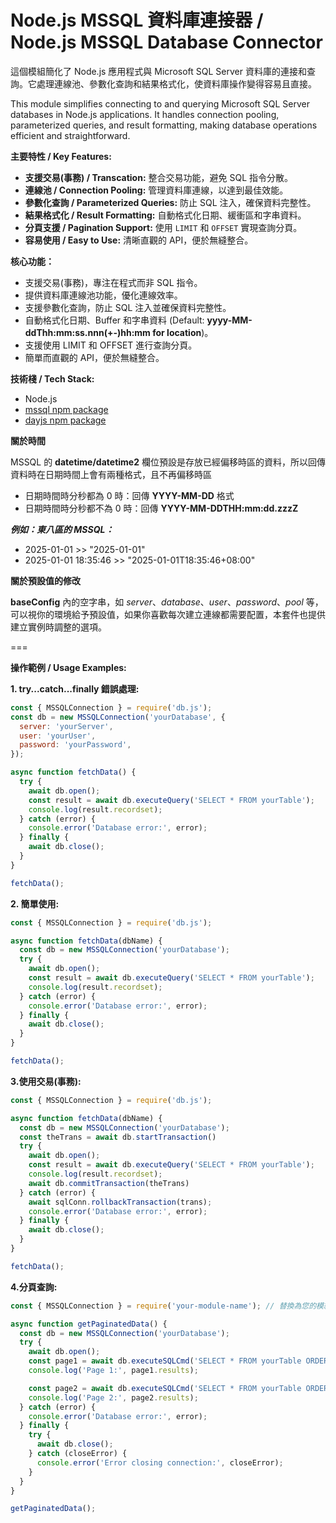 # Node.js MSSQL 資料庫連接器 / Node.js MSSQL Database Connector

這個模組簡化了 Node.js 應用程式與 Microsoft SQL Server 資料庫的連接和查詢。它處理連線池、參數化查詢和結果格式化，使資料庫操作變得容易且直接。

This module simplifies connecting to and querying Microsoft SQL Server databases in Node.js applications. It handles connection pooling, parameterized queries, and result formatting, making database operations efficient and straightforward.


**主要特性 / Key Features:**

* **支援交易(事務) / Transcation:** 整合交易功能，避免 SQL 指令分散。
* **連線池 / Connection Pooling:** 管理資料庫連線，以達到最佳效能。
* **參數化查詢 / Parameterized Queries:** 防止 SQL 注入，確保資料完整性。
* **結果格式化 / Result Formatting:** 自動格式化日期、緩衝區和字串資料。
* **分頁支援 / Pagination Support:** 使用 `LIMIT` 和 `OFFSET` 實現查詢分頁。
* **容易使用 / Easy to Use:** 清晰直觀的 API，便於無縫整合。


**核心功能：**

* 支援交易(事務)，專注在程式而非 SQL 指令。
* 提供資料庫連線池功能，優化連線效率。
* 支援參數化查詢，防止 SQL 注入並確保資料完整性。
* 自動格式化日期、Buffer 和字串資料 (Default: **yyyy-MM-ddThh:mm:ss.nnn(+-)hh:mm for location**)。
* 支援使用 LIMIT 和 OFFSET 進行查詢分頁。
* 簡單而直觀的 API，便於無縫整合。


**技術棧 / Tech Stack:**

* Node.js
* [mssql npm package](https://www.npmjs.com/package/mssql)
* [dayjs npm package](https://www.npmjs.com/package/dayjs)


**關於時間**

MSSQL 的 **datetime/datetime2** 欄位預設是存放已經偏移時區的資料，所以回傳資料時在日期時間上會有兩種格式，且不再偏移時區

* 日期時間時分秒都為 0 時：回傳 **YYYY-MM-DD** 格式
* 日期時間時分秒都不為 0 時：回傳 **YYYY-MM-DDTHH:mm:dd.zzzZ**


***例如：東八區的 MSSQL：***

* 2025-01-01 >> "2025-01-01"
* 2025-01-01 18:35:46 >> "2025-01-01T18:35:46+08:00"

**關於預設值的修改**

**baseConfig** 內的空字串，如 *server*、*database*、*user*、*password*、*pool* 等，可以視你的環境給予預設值，如果你喜歡每次建立連線都需要配置，本套件也提供建立實例時調整的選項。


===

**操作範例 / Usage Examples:**

**1. try...catch...finally 錯誤處理:**

```javascript
const { MSSQLConnection } = require('db.js');
const db = new MSSQLConnection('yourDatabase', {
  server: 'yourServer',
  user: 'yourUser',
  password: 'yourPassword',
});

async function fetchData() {
  try {
    await db.open();
    const result = await db.executeQuery('SELECT * FROM yourTable');
    console.log(result.recordset);
  } catch (error) {
    console.error('Database error:', error);
  } finally {
    await db.close();
  }
}

fetchData();
```


**2. 簡單使用:**

```javascript
const { MSSQLConnection } = require('db.js');

async function fetchData(dbName) {
  const db = new MSSQLConnection('yourDatabase');
  try {
    await db.open();
    const result = await db.executeQuery('SELECT * FROM yourTable');
    console.log(result.recordset);
  } catch (error) {
    console.error('Database error:', error);
  } finally {
    await db.close();
  }
}

fetchData();
```


**3.使用交易(事務):**

```javascript
const { MSSQLConnection } = require('db.js');

async function fetchData(dbName) {
  const db = new MSSQLConnection('yourDatabase');
  const theTrans = await db.startTransaction()
  try {
    await db.open();
    const result = await db.executeQuery('SELECT * FROM yourTable');
    console.log(result.recordset);
    await db.commitTransaction(theTrans)
  } catch (error) {
    await sqlConn.rollbackTransaction(trans);
    console.error('Database error:', error);
  } finally {
    await db.close();
  }
}

fetchData();
```


**4.分頁查詢:**

```javascript
const { MSSQLConnection } = require('your-module-name'); // 替換為您的模組名稱

async function getPaginatedData() {
  const db = new MSSQLConnection('yourDatabase');
  try {
    await db.open();
    const page1 = await db.executeSQLCmd('SELECT * FROM yourTable ORDER BY id', [], { limit: 10, skip: 0 });
    console.log('Page 1:', page1.results);

    const page2 = await db.executeSQLCmd('SELECT * FROM yourTable ORDER BY id', [], { limit: 10, skip: 10 });
    console.log('Page 2:', page2.results);
  } catch (error) {
    console.error('Database error:', error);
  } finally {
    try {
      await db.close();
    } catch (closeError) {
      console.error('Error closing connection:', closeError);
    }
  }
}

getPaginatedData();
```
